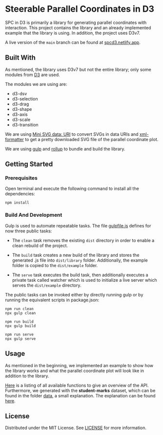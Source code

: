 # Steerable Parallel Coordinates in D3

SPC in D3 is primarily a library for generating parallel coordinates with interaction.
This project contains the library and an already implemented example
that the library is using. In addition, the project uses D3v7.

A live version of the `main` branch can be found at
[spcd3.netlify.app](https://spcd3.netlify.app/).

## Built With

As mentioned, the library uses D3v7 but not the entire library; only some modules from [D3](https://d3js.org/) are used.

The modules we are using are:
 - d3-dsv
 - d3-selection
 - d3-drag
 - d3-shape
 - d3-axis
 - d3-scale
 - d3-transition

 We are using [Mini SVG data: URI](https://github.com/tigt/mini-svg-data-uri#readme) to convert SVGs in data URIs and [xml-formatter](https://github.com/chrisbottin/xml-formatter#readme) to get a pretty downloaded SVG file of the parallel coordinate plot.

 We are using [gulp](https://gulpjs.com/) and [rollup](https://rollupjs.org/) to bundle and build the library.


## Getting Started

### Prerequisites

Open terminal and execute the following command to install all the dependencies:


``` 
npm install 
```

### Build And Development

Gulp is used to automate repeatable tasks. The file [gulpfile.js](gulpfile.js)
defines for now three public tasks:

- The `clean` task removes the existing `dist` directory in
  order to enable a clean rebuild of the project.

- The `build` task creates a new build of the library and stores the generated .js file into
  `dist/library` folder. Additionally, the example folder is copied to the `dist/example` folder.

- The `serve` task executes the build task, then additionally executes a private task called watcher which 
is used to initialize a live server which serves the `dist/example` directory.


The public tasks can be invoked either by directly running gulp or
by running the equivalent scripts in package.json:

```
npm run clean
npx gulp clean

npm run build
npx gulp build

npm run serve
npx gulp serve
```

## Usage

As mentioned in the beginning, we implemented an example to show how the library works and what the parallel coordinate plot will look like in addition to the library.

[Here](./src/lib/LIBRARY.md) is a listing of all available functions to give an overview of the API. Furthermore, we generated with the **student-marks** dataset, which can be found in the folder [data](./src/example/data/), a small explanation. The explanation can be found [here](./src/example/DESCRIPTION.md).

## License

Distributed under the MIT License. See [LICENSE](LICENSE) for more information.
